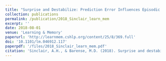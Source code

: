 ```yaml
---
title: "Surprise and Destabilize: Prediction Error Influences Episodic Memory Reconsolidation"
collection: publications
permalink: /publication/2018_Sinclair_learn_mem
excerpt: ''
date: 2018-08-01
venue: 'Learning & Memory'
paperurl: 'http://learnmem.cshlp.org/content/25/8/369.full'
doi: '10.1101/lm.046912.117'
paperpdf: '/files/2018_Sinclair_learn_mem.pdf'
citation: 'Sinclair, A.H., & Barense, M.D. (2018). Surprise and destabilize: Prediction error influences episodic memory reconsolidation. Learning and Memory, 25(8), 369–381. https://doi.org/10.1101/lm.046912.117'
---
```

 
